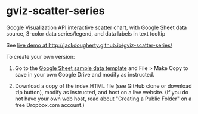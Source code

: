 gviz-scatter-series
===================

Google Visualization API interactive scatter chart, with Google Sheet data source, 3-color data series/legend, and data labels in text tooltip

See <a href="http://jackdougherty.github.io/gviz-scatter-series/"> live demo at http://jackdougherty.github.io/gviz-scatter-series/</a>

To create your own version:

1) Go to the <a href="https://docs.google.com/spreadsheet/ccc?key=0AtmGKybdRLlZdHBvSGxIdEJoc1YxNUxtTThGbU9Qcnc&usp=sharing">Google Sheet sample data template</a> and File > Make Copy to save in your own Google Drive and modify as instructed.

2) Download a copy of the index.HTML file (see GitHub clone or download zip button), modify as instructed, and host on a live website. (If you do not have your own web host, read about "Creating a Public Folder" on a free Dropbox.com account.)

